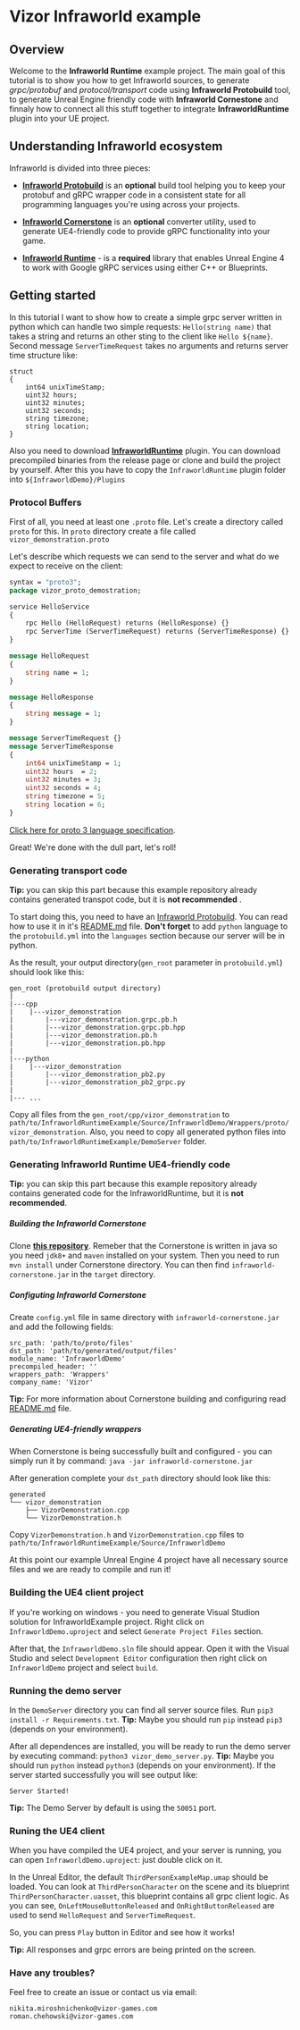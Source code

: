 # Vizor Infraworld example

## Overview
Welcome to the **Infraworld Runtime** example project. The main goal of this tutorial is to show you how to get Infraworld sources, to generate *grpc/protobuf* and *protocol/transport* code using **Infraworld Protobuild** tool, to generate Unreal Engine friendly code with **Infraworld Cornestone** and finnaly how to connect all this stuff together to integrate **InfraworldRuntime** plugin into your UE project.


## Understanding Infraworld ecosystem

Infraworld is divided into three pieces:

- **[Infraworld Protobuild](https://github.com/vizor-games/infraworld-protobuild)** is an **optional** build tool helping you to keep your protobuf and gRPC wrapper code in a consistent state for all programming languages you're using across your projects.

- **[Infraworld Cornerstone](https://github.com/vizor-games/infraworld-cornerstone)** is an **optional** converter utility, used to generate UE4-friendly code to provide gRPC functionality into your game. 

- **[Infraworld Runtime](https://github.com/vizor-games/InfraworldRuntime)** - is a **required** library that enables Unreal Engine 4 to work with Google gRPC services using either C++ or Blueprints.

## Getting started

In this tutorial I want to show how to create a simple grpc server written in python which can handle two simple requests: `Hello(string name)` that takes a string and returns an other sting to the client like `Hello ${name}`. Second message `ServerTimeRequest` takes no arguments and returns server time structure like: 

```
struct
{
	int64 unixTimeStamp;
	uint32 hours;
	uint32 minutes;
	uint32 seconds;
	string timezone;
	string location;
}
```

Also you need to download **[InfraworldRuntime](https://github.com/vizor-games/InfraworldRuntime)** plugin. You can download precompiled binaries from the release page or clone and build the project by yourself. After this you have to copy the `InfraworldRuntime` plugin folder into `${InfraworldDemo}/Plugins`

### Protocol Buffers

First of all, you need at least one `.proto` file. Let's create a directory called `proto` for this. In `proto` directory create a file called `vizor_demonstration.proto`

Let's describe which requests we can send to the server and what do we expect to receive on the client: 

```protobuf
syntax = "proto3";
package vizor_proto_demostration;

service HelloService
{
    rpc Hello (HelloRequest) returns (HelloResponse) {}
    rpc ServerTime (ServerTimeRequest) returns (ServerTimeResponse) {}
}

message HelloRequest 
{
    string name = 1;
}

message HelloResponse 
{
    string message = 1;
}

message ServerTimeRequest {}
message ServerTimeResponse
{
    int64 unixTimeStamp = 1;
    uint32 hours  = 2;
    uint32 minutes = 3;
    uint32 seconds = 4;
    string timezone = 5;
    string location = 6;
}
```
[Click here for proto 3 language specification](https://developers.google.com/protocol-buffers/docs/proto3).

Great! We're done with the dull part, let's roll!

### Generating transport code
**Tip:** you can skip this part because this example repository already contains generated transpot code, but it is **not recommended** .

To start doing this, you need to have an [Infraworld Protobuild](https://github.com/vizor-games/infraworld-protobuild). You can read how to use it in it's [README.md](https://github.com/vizor-games/infraworld-protobuild/blob/master/README.md) file. **Don't forget** to add `python` language to the `protobuild.yml` into the `languages` section because our server will be in python.

As the result, your output directory(`gen_root` parameter in `protobuild.yml`) should look like this:

```
gen_root (protobuild output directory)
|
|---cpp
|    |---vizor_demonstration
|        |---vizor_demonstration.grpc.pb.h
|        |---vizor_demonstration.grpc.pb.hpp
|        |---vizor_demonstration.pb.h
|        |---vizor_demonstration.pb.hpp
|
|---python
|    |---vizor_demonstration
|        |---vizor_demonstration_pb2.py
|        |---vizor_demonstration_pb2_grpc.py
|
|--- ...
```

Copy all files from the `gen_root/cpp/vizor_demonstration` to `path/to/InfraworldRuntimeExample/Source/InfraworldDemo/Wrappers/proto/vizor_demonstration`. Also, you need to copy all generated python files into `path/to/InfraworldRuntimeExample/DemoServer` folder.

### Generating Infraworld Runtime UE4-friendly code
**Tip:** you can skip this part because this example repository already contains generated code for the InfraworldRuntime, but it is **not recommended**.

##### Building the Infraworld Cornerstone
Clone **[this repository](https://github.com/vizor-games/infraworld-cornerstone)**. Remeber that the Cornerstone is written in java so you need `jdk8+` and `maven` installed on your system. Then you need to run `mvn install` under Cornerstone directory. You can then find `infraworld-cornerstone.jar` in the `target` directory.

##### Configuting Infraworld Cornerstone
Create `config.yml` file in same directory with `infraworld-cornerstone.jar` and add the following fields:

```
src_path: 'path/to/proto/files'
dst_path: 'path/to/generated/output/files'
module_name: 'InfraworldDemo'
precompiled_header: ''
wrappers_path: 'Wrappers'
company_name: 'Vizor'
```

**Tip:** For more information about Cornerstone building and configuring read [README.md](https://github.com/vizor-games/infraworld-cornerstone/blob/master/README.md) file.

##### Generating UE4-friendly wrappers
When Cornerstone is being successfully built and configured - you can simply run it by command: `java -jar infraworld-cornerstone.jar`

After generation complete your `dst_path` directory should look like this:

```
generated
└── vizor_demonstration
    ├── VizorDemonstration.cpp
    └── VizorDemonstration.h
```

Copy `VizorDemonstration.h` and `VizorDemonstration.cpp` files to `path/to/InfraworldRuntimeExample/Source/InfraworldDemo`

At this point our example Unreal Engine 4 project have all necessary source files and we are ready to compile and run it!

### Building the UE4 client project
If you're working on windows - you need to generate Visual Studion solution for InfraworldExample project. Right click on `InfraworldDemo.uproject` and select `Generate Project Files` section.

After that, the `InfraworldDemo.sln` file should appear. Open it with the Visual Studio and select `Development Editor` configuration then right click on `InfraworldDemo` project and select `build`.

### Running the demo server
In the `DemoServer` directory you can find all server source files. Run `pip3 install -r Requirements.txt`. **Tip:** Maybe you should run `pip` instead `pip3` (depends on your environment).

After all dependences are installed, you will be ready to run the demo server by executing command: `python3 vizor_demo_server.py`. **Tip:** Maybe you should run `python` instead `python3` (depends on your environment). If the server started successfully you will see output like: 

```
Server Started!
```

**Tip:** The Demo Server by default is using the `50051` port.

### Runing the UE4 client
When you have compiled the UE4 project, and your server is running, you can open `InfraworldDemo.uproject`: just double click on it.

In the Unreal Editor, the default `ThirdPersonExampleMap.umap` should be loaded. You can look at `ThirdPersonCharacter` on the scene and its blueprint `ThirdPersonCharacter.uasset`, this blueprint contains all grpc client logic. As you can see, `OnLeftMouseButtonReleased` and `OnRightButtonReleased` are used to send `HelloRequest` and `ServerTimeRequest`. 

So, you can press `Play` button in Editor and see how it works! 

**Tip:** All responses and grpc errors are being printed on the screen.

### Have any troubles?
Feel free to create an issue or contact us via email:

```
nikita.miroshnichenko@vizor-games.com
roman.chehowski@vizor-games.com

```
